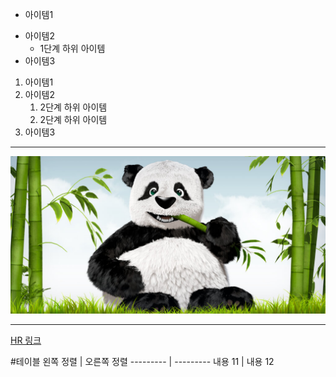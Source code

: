 - 아이템1
+ 아이템2
  - 1단계 하위 아이템
+ 아이템3

1. 아이템1
1. 아이템2
   1. 2단계 하위 아이템
   1. 2단계 하위 아이템
1. 아이템3

---
![이미지](https://github.com/SEO1991/eHR99/blob/master/image1.jpg)
***
[HR 링크](https://cafe.naver.com/kndjang)

#테이블
왼쪽 정렬 | 오른쪽 정렬
--------- | ---------
내용 11   | 내용 12
